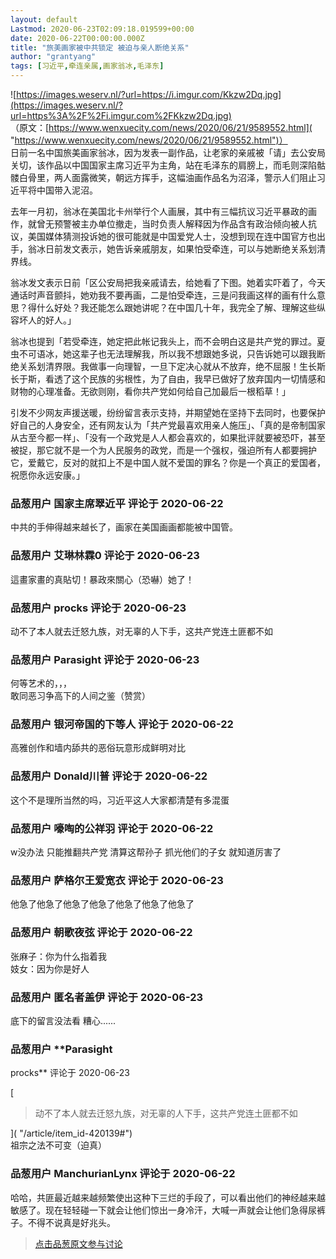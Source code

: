```yaml
---
layout: default
Lastmod: 2020-06-23T02:09:18.019599+00:00
date: 2020-06-22T00:00:00.000Z
title: "旅美画家被中共锁定 被迫与亲人断绝关系"
author: "grantyang"
tags: [习近平,牵连亲属,画家翁冰,毛泽东]
---
```


![https://images.weserv.nl/?url=https://i.imgur.com/Kkzw2Dq.jpg](https://images.weserv.nl/?url=https%3A%2F%2Fi.imgur.com%2FKkzw2Dq.jpg)  
（原文：[https://www.wenxuecity.com/news/2020/06/21/9589552.html]( "https://www.wenxuecity.com/news/2020/06/21/9589552.html")）  
日前一名中国旅美画家翁冰，因为发表一副作品，让老家的亲戚被「请」去公安局关切，该作品以中国国家主席习近平为主角，站在毛泽东的肩膀上，而毛则深陷骷髅白骨里，两人面露微笑，朝远方挥手，这幅油画作品名为沼泽，警示人们阻止习近平将中国带入泥沼。  
  
去年一月初，翁冰在美国北卡州举行个人画展，其中有三幅抗议习近平暴政的画作，就曾无预警被主办单位撤走，当时负责人解释因为作品含有政治倾向被人抗议，美国媒体猜测投诉她的很可能就是中国爱党人士，没想到现在连中国官方也出手，翁冰日前发文表示，她告诉亲戚朋友，如果怕受牵连，可以与她断绝关系划清界线。  
  
翁冰发文表示日前「区公安局把我亲戚请去，给她看了下图。她着实吓着了，今天通话时声音颤抖，她劝我不要再画，二是怕受牵连，三是问我画这样的画有什么意思？得什么好处？我还能怎么跟她讲呢？在中国几十年，我完全了解、理解这些纵容坏人的好人。」  
  
翁冰也提到「若受牵连，她定把此帐记我头上，而不会明白这是共产党的罪过。夏虫不可语冰，她这辈子也无法理解我，所以我不想跟她多说，只告诉她可以跟我断绝关系划清界限。我做事一向理智，一旦下定决心就从不放弃，绝不屈服！生长斯长于斯，看透了这个民族的劣根性，为了自由，我早已做好了放弃国内一切情感和财物的心理准备。无欲则刚，看你共产党如何给自己加最后一根稻草！」  
  
引发不少网友声援送暖，纷纷留言表示支持，并期望她在坚持下去同时，也要保护好自己的人身安全，还有网友认为「共产党最喜欢用亲人施压」、「真的是帝制国家从古至今都一样」、「没有一个政党是人人都会喜欢的，如果批评就要被恐吓，甚至被捉，那它就不是一个为人民服务的政党，而是一个强权，强迫所有人都要拥护它，爱戴它，反对的就扣上不是中国人就不爱国的罪名？你是一个真正的爱国者，祝愿你永远安康。」

            
### 品葱用户 **国家主席翠近平** 评论于 2020-06-22
        
中共的手伸得越来越长了，画家在美国画画都能被中国管。
        


            
### 品葱用户 **艾琳林霖0** 评论于 2020-06-23
        
這畫家畫的真貼切！暴政來關心（恐嚇）她了！
        


            
### 品葱用户 **procks** 评论于 2020-06-23
        
动不了本人就去迁怒九族，对无辜的人下手，这共产党连土匪都不如
        


            
### 品葱用户 **Parasight** 评论于 2020-06-23
        
何等艺术的，，，  
敢同恶习争高下的人间之鉴（赞赏）
        


            
### 品葱用户 **银河帝国的下等人** 评论于 2020-06-22
        
高雅创作和墙内舔共的恶俗玩意形成鲜明对比
        


            
### 品葱用户 **Donald川普** 评论于 2020-06-22
        
这个不是理所当然的吗，习近平这人大家都清楚有多混蛋
        


            
### 品葱用户 **嚎啕的公祥羽** 评论于 2020-06-22
        
w没办法 只能推翻共产党 清算这帮孙子 抓光他们的子女 就知道厉害了
        


            
### 品葱用户 **萨格尔王爱宽衣** 评论于 2020-06-23
        
他急了他急了他急了他急了他急了他急了他急了
        


            
### 品葱用户 **朝歌夜弦** 评论于 2020-06-22
        
张麻子：你为什么指着我  
妓女：因为你是好人
        


            
### 品葱用户 **匿名者盖伊** 评论于 2020-06-23
        
底下的留言没法看 糟心......
        


            
### 品葱用户 **Parasight 
procks** 评论于 2020-06-23
        
[

> 动不了本人就去迁怒九族，对无辜的人下手，这共产党连土匪都不如

]( "/article/item_id-420139#")  
祖宗之法不可变（迫真）
        


            
### 品葱用户 **ManchurianLynx** 评论于 2020-06-22
        
哈哈，共匪最近越来越频繁使出这种下三烂的手段了，可以看出他们的神经越来越敏感了。现在轻轻碰一下就会让他们惊出一身冷汗，大喊一声就会让他们急得尿裤子。不得不说真是好兆头。
        






> [点击品葱原文参与讨论](https://pincong.rocks/article/id-20702__sort_key-agree_count__sort-DESC?warning)

